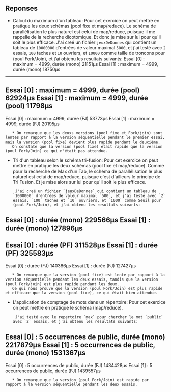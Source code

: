 Reponses
---------

- Calcul du maximum d'un tableau:
       Pour cet exercice on peut mettre en pratique les deux schémas (pool fixe et map/reduce).
	   Le schéma de parallélisation le plus naturel est celui de map/reduce, puisque il me rappelle de la recherche dicotomique. Et donc je mise sur lui pour qu'il soit le plus efficace.
	   J'ai creé un fichier `jeuxDeDonnes` qui contient un tableau de `10000000` d'entrées de valeur maximal `5000`, et j'ai testé avec `2` essais, `100` taches et `10` ouvriers, et `10000` comme taille de troncons pour (poul Fork/Join), et j'ai obtenu les resultats suivants:
Essai [0] : maximum = 4999, durée (mono) 21151µs
Essai [1] : maximum = 4999, durée (mono) 18750µs
--------------------
Essai [0] : maximum = 4999, durée (pool) 62924µs
Essai [1] : maximum = 4999, durée (pool) 11798µs
--------------------
Essai [0] : maximum = 4999, durée (FJ) 53773µs
Essai [1] : maximum = 4999, durée (FJ) 20195µs
	
	   * On remarque que les deuxs versions (pool fixe et Fork/join) sont lentes par rapport à la version séquentielle pendant le premier essai, mais la version (pool fixe) devient plus rapide pendant le deuxième.
	   On constate que la version (pool fixe) était rapide que la version (poul Fork/Join) ce qui n'était pas attendue.
	
- Tri d'un tableau selon le schéma tri-fusion:
       Pour cet exercice on peut mettre en pratique les deux schémas (pool fixe et map/reduce).
	   Comme pour la recherche de Max d'un Tab, le schéma de parallélisation le plus naturel est celui de map/reduce, puisque c'est d'ailleurs le principe de Tri Fusion. Et je mise alors sur lui pour qu'il soit le plus efficace.
	
	   J'ai creé un fichier `jeuxDeDonnes` qui contient un tableau de `1000000` d'entrées de valeur maximal `500`, et j'ai testé avec `2` essais, `100` taches et `10` ouvriers, et `1000` comme Seuil pour (poul Fork/Join), et j'ai obtenu les resultats suivants:
	
Essai [0] : durée (mono) 229566µs
Essai [1] : durée (mono) 127896µs
--------------------
Essai [0] : durée (PF) 311528µs
Essai [1] : durée (PF) 325583µs
--------------------
Essai [0] : durée (FJ) 140386µs
Essai [1] : durée (FJ) 127427µs
	
	   * On remarque que la version (pool fixe) est lente par rapport à la version séquentielle pendant les deux essais, tandis que la version (poul Fork/join) est plus rapide pendant les deux.
	   Ce qui nous prouve que la version (poul Fork/Join) est plus rapide et efficace que la version (pool fixe), ce qui était bien attendue.
	
- L'application de comptage de mots dans un répertoire:
       Pour cet exercice on peut mettre en pratique le schéma (map/reduce).
	
	   J'ai testé avec le repertoire `max` pour chercher le mot `public` avec `2` essais, et j'ai obtenu les resultats suivants:
	
Essai [0] : 5 occurrences de public, durée (mono) 2217879µs
Essai [1] : 5 occurrences de public, durée (mono) 1531367µs
--------------------
Essai [0] : 5 occurrences de public, durée (FJ) 1434428µs
Essai [1] : 5 occurrences de public, durée (FJ) 1439557µs
	
	   * On remarque que la version (poul Fork/Join) est rapide par rapport à la version séquentielle pendant les deux essais.
